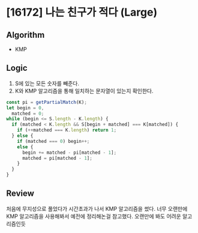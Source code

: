 # [16172] 나는 친구가 적다 (Large)

## Algorithm

- KMP

## Logic

1. S에 있는 모든 숫자를 빼준다.
2. K와 KMP 알고리즘을 통해 일치하는 문자열이 있는지 확인한다.

```js
const pi = getPartialMatch(K);
let begin = 0,
  matched = 0;
while (begin <= S.length - K.length) {
  if (matched < K.length && S[begin + matched] === K[matched]) {
    if (++matched === K.length) return 1;
  } else {
    if (matched === 0) begin++;
    else {
      begin += matched - pi[matched - 1];
      matched = pi[matched - 1];
    }
  }
}
```

## Review
처음에 무지성으로 풀었다가 시간초과가 나서 KMP 알고리즘을 썼다.
너무 오랜만에 KMP 알고리즘을 사용해봐서 예전에 정리해논걸 참고했다.
오랜만에 봐도 어려운 알고리즘인듯
